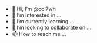 - 👋 Hi, I’m @col7wh
- 👀 I’m interested in ...
- 🌱 I’m currently learning ...
- 💞️ I’m looking to collaborate on ...
- 📫 How to reach me ...

<!---
col7wh/col7wh is a ✨ special ✨ repository because its `README.md` (this file) appears on your GitHub profile.
You can click the Preview link to take a look at your changes.
--->
